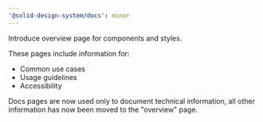 ```yaml
---
'@solid-design-system/docs': minor
---
```


Introduce overview page for components and styles.

These pages include information for:
- Common use cases
- Usage guidelines
- Accessibility

Docs pages are now used only to document technical information, all other information has now been moved to the "overview" page.
